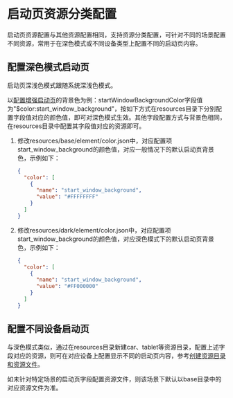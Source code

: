 # 启动页资源分类配置

启动页资源配置与其他资源配置相同，支持资源分类配置，可针对不同的场景配置不同资源，常用于在深色模式或不同设备类型上配置不同的启动页内容。

## 配置深色模式启动页
<!--RP1-->
启动页深浅色模式跟随系统深浅色模式。
<!--RP1End-->
以[配置增强启动页](launch-page-config.md#配置增强启动页)的背景色为例：startWindowBackgroundColor字段值为"$color:start_window_background"，按如下方式在resources目录下分别配置字段值对应的颜色值，即可对深色模式生效。其他字段配置方式与背景色相同，在resources目录中配置其字段值对应的资源即可。

1. 修改resources/base/element/color.json中，对应配置项start_window_background的颜色值，对应一般情况下的默认启动页背景色，示例如下：

   ```json
   {
     "color": [
       {
         "name": "start_window_background",
         "value": "#FFFFFFFF"
       }
     ]
   }
   ```

2. 修改resources/dark/element/color.json中，对应配置项start_window_background的颜色值，对应深色模式下的默认启动页背景色，示例如下：

   ```json
   {
     "color": [
       {
         "name": "start_window_background",
         "value": "#FF000000"
       }
     ]
   }
   ```

## 配置不同设备启动页

与深色模式类似，通过在resources目录新建car、tablet等资源目录，配置上述字段对应的资源，则可在对应设备上配置显示不同的启动页内容，参考[创建资源目录和资源文件](../quick-start/resource-categories-and-access.md#创建资源目录和资源文件)。

如未针对特定场景的启动页字段配置资源文件，则该场景下默认以base目录中的对应资源文件为准。
